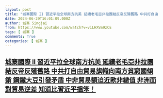 ```yaml
---
layout: post
title: "城寨國際 II 習近平拉全球南方抗美 延續老毛亞非拉團結反帝反殖舊路 中共打自由貿易旗幟向南方貧窮國傾銷 鋼鐵大豆引發矛盾 中非貿易額迫近歐非總值 非洲面對貿易逆差 知道比習近平搵笨！"
date: 2024-06-29T16:01:09.000Z
author: 城寨 Singjai
from: https://www.youtube.com/watch?v=viLHXVm9zCE
tags: [ 城寨 ]
comments: True
categories: [ 城寨 ]
---
```

<!--1719676869000-->
[城寨國際 II 習近平拉全球南方抗美 延續老毛亞非拉團結反帝反殖舊路 中共打自由貿易旗幟向南方貧窮國傾銷 鋼鐵大豆引發矛盾 中非貿易額迫近歐非總值 非洲面對貿易逆差 知道比習近平搵笨！](https://www.youtube.com/watch?v=viLHXVm9zCE)
------

<div>

</div>
